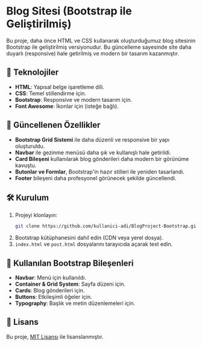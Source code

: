 # Blog Sitesi (Bootstrap ile Geliştirilmiş)

Bu proje, daha önce HTML ve CSS kullanarak oluşturduğumuz blog sitesinin Bootstrap ile geliştirilmiş versiyonudur. Bu güncelleme sayesinde site daha duyarlı (responsive) hale getirilmiş ve modern bir tasarım kazanmıştır.

## 🚀 Teknolojiler

- **HTML**: Yapısal belge işaretleme dili.
- **CSS**: Temel stillendirme için.
- **Bootstrap**: Responsive ve modern tasarım için.
- **Font Awesome**: İkonlar için (isteğe bağlı).


## 🎯 Güncellenen Özellikler

- **Bootstrap Grid Sistemi** ile daha düzenli ve responsive bir yapı oluşturuldu.
- **Navbar** ile gezinme menüsü daha şık ve kullanışlı hale getirildi.
- **Card Bileşeni** kullanılarak blog gönderileri daha modern bir görünüme kavuştu.
- **Butonlar ve Formlar**, Bootstrap'in hazır stilleri ile yeniden tasarlandı.
- **Footer** bileşeni daha profesyonel görünecek şekilde güncellendi.

## 🛠 Kurulum

1. Projeyi klonlayın:
    ```bash
    git clone https://github.com/kullanici-adi/BlogProject-Bootstrap.git
    ```
2. Bootstrap kütüphanesini dahil edin (CDN veya yerel dosya).
3. `index.html` ve `post.html` dosyalarını tarayıcıda açarak test edin.

## 🎨 Kullanılan Bootstrap Bileşenleri

- **Navbar**: Menü için kullanıldı.
- **Container & Grid System**: Sayfa düzeni için.
- **Cards**: Blog gönderileri için.
- **Buttons**: Etkileşimli öğeler için.
- **Typography**: Başlık ve metin düzenlemeleri için.

## 📜 Lisans

Bu proje, [MIT Lisansı](https://opensource.org/licenses/MIT) ile lisanslanmıştır.
